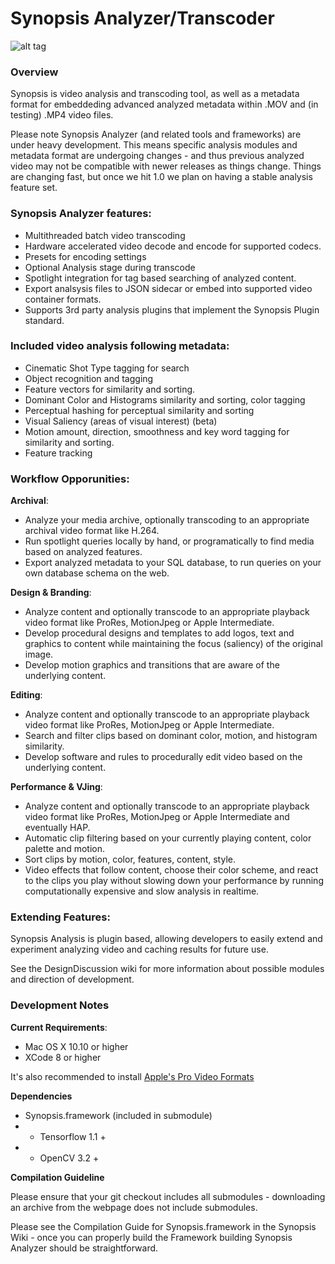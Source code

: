 
# Synopsis Analyzer/Transcoder

![alt tag](https://dl.dropboxusercontent.com/u/42612525/SynopsisRTF/SynopsisAnalyzer.jpg)

### Overview

Synopsis is video analysis and transcoding tool, as well as a metadata format for embeddeding advanced analyzed metadata within .MOV and (in testing) .MP4 video files. 

Please note Synopsis Analyzer (and related tools and frameworks) are under heavy development. This means specific analysis modules and metadata format are undergoing changes - and thus previous analyzed video may not be compatible with newer releases as things change. Things are changing fast, but once we hit 1.0 we plan on having a stable analysis feature set. 

### Synopsis Analyzer features:

* Multithreaded batch video transcoding
* Hardware accelerated video decode and encode for supported codecs.
* Presets for encoding settings
* Optional Analysis stage during transcode
* Spotlight integration for tag based searching of analyzed content.
* Export analsysis files to JSON sidecar or embed into supported video container formats.
* Supports 3rd party analysis plugins that implement the Synopsis Plugin standard.

### Included video analysis following metadata:

* Cinematic Shot Type tagging for search
* Object recognition and tagging
* Feature vectors for similarity and sorting.
* Dominant Color and Histograms similarity and sorting, color tagging
* Perceptual hashing for perceptual similarity and sorting
* Visual Saliency (areas of visual interest) (beta)
* Motion amount, direction, smoothness and key word tagging for similarity and sorting.
* Feature tracking

### Workflow Opporunities:

**Archival**: 
* Analyze your media archive, optionally transcoding to an appropriate archival video format like H.264.
* Run spotlight queries locally by hand, or programatically to find media based on analyzed features.
* Export analyzed metadata to your SQL database, to run queries on your own database schema on the web.

**Design & Branding**:
* Analyze content and optionally transcode to an appropriate playback video format like ProRes, MotionJpeg or Apple Intermediate.
* Develop procedural designs and templates to add logos, text and graphics to content while maintaining the focus (saliency) of the original image.
* Develop motion graphics and transitions that are aware of the underlying content.

**Editing**:
* Analyze content and optionally transcode to an appropriate playback video format like ProRes, MotionJpeg or Apple Intermediate.
* Search and filter clips based on dominant color, motion, and histogram similarity.
* Develop software and rules to procedurally edit video based on the underlying content.

**Performance & VJing**:
* Analyze content and optionally transcode to an appropriate playback video format like ProRes, MotionJpeg or Apple Intermediate and eventually HAP.
* Automatic clip filtering based on your currently playing content, color palette and motion.
* Sort clips by motion, color, features, content, style.
* Video effects that follow content, choose their color scheme, and react to the clips you play without slowing down your performance by running computationally expensive and slow analysis in realtime.

### Extending Features:

Synopsis Analysis is plugin based, allowing developers to easily extend and experiment analyzing video and caching results for future use.

See the DesignDiscussion wiki for more information about possible modules and direction of development.

### Development Notes

**Current Requirements**:
* Mac OS X 10.10 or higher
* XCode 8 or higher

It's also recommended to install [Apple's Pro Video Formats](https://support.apple.com/kb/DL1898?locale=en_US)

**Dependencies**
* Synopsis.framework (included in submodule)
* * Tensorflow 1.1 +
* * OpenCV 3.2 +

**Compilation Guideline**

Please ensure that your git checkout includes all submodules - downloading an archive from the webpage does not include submodules. 

Please see the Compilation Guide for Synopsis.framework in the Synopsis Wiki - once you can properly build the Framework building Synopsis Analyzer should be straightforward.


